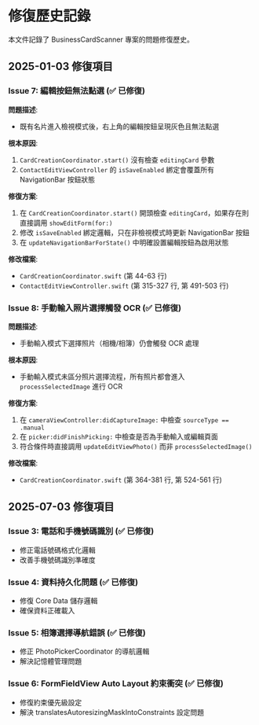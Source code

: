 # 修復歷史記錄

本文件記錄了 BusinessCardScanner 專案的問題修復歷史。

## 2025-01-03 修復項目

### Issue 7: 編輯按鈕無法點選 (✅ 已修復)
**問題描述**: 
- 既有名片進入檢視模式後，右上角的編輯按鈕呈現灰色且無法點選

**根本原因**:
1. `CardCreationCoordinator.start()` 沒有檢查 `editingCard` 參數
2. `ContactEditViewController` 的 `isSaveEnabled` 綁定會覆蓋所有 NavigationBar 按鈕狀態

**修復方案**:
1. 在 `CardCreationCoordinator.start()` 開頭檢查 `editingCard`，如果存在則直接調用 `showEditForm(for:)`
2. 修改 `isSaveEnabled` 綁定邏輯，只在非檢視模式時更新 NavigationBar 按鈕
3. 在 `updateNavigationBarForState()` 中明確設置編輯按鈕為啟用狀態

**修改檔案**:
- `CardCreationCoordinator.swift` (第 44-63 行)
- `ContactEditViewController.swift` (第 315-327 行, 第 491-503 行)

### Issue 8: 手動輸入照片選擇觸發 OCR (✅ 已修復)
**問題描述**: 
- 手動輸入模式下選擇照片（相機/相簿）仍會觸發 OCR 處理

**根本原因**:
- 手動輸入模式未區分照片選擇流程，所有照片都會進入 `processSelectedImage` 進行 OCR

**修復方案**:
1. 在 `cameraViewController:didCaptureImage:` 中檢查 `sourceType == .manual`
2. 在 `picker:didFinishPicking:` 中檢查是否為手動輸入或編輯頁面
3. 符合條件時直接調用 `updateEditViewPhoto()` 而非 `processSelectedImage()`

**修改檔案**:
- `CardCreationCoordinator.swift` (第 364-381 行, 第 524-561 行)

## 2025-07-03 修復項目

### Issue 3: 電話和手機號碼識別 (✅ 已修復)
- 修正電話號碼格式化邏輯
- 改善手機號碼識別準確度

### Issue 4: 資料持久化問題 (✅ 已修復)
- 修復 Core Data 儲存邏輯
- 確保資料正確載入

### Issue 5: 相簿選擇導航錯誤 (✅ 已修復)
- 修正 PhotoPickerCoordinator 的導航邏輯
- 解決記憶體管理問題

### Issue 6: FormFieldView Auto Layout 約束衝突 (✅ 已修復)
- 修復約束優先級設定
- 解決 translatesAutoresizingMaskIntoConstraints 設定問題